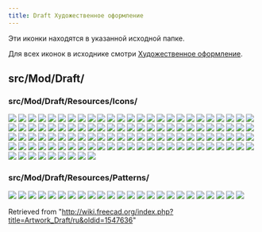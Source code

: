 ```yaml
---
title: Draft Художественное оформление
---
```

Эти иконки находятся в указанной исходной папке.

Для всех иконок в исходнике смотри [Художественное оформление](/Artwork/ru "Artwork/ru").

## src/Mod/Draft/

### src/Mod/Draft/Resources/Icons/

![](/images/Draft_2DShapeView.svg)
![](/images/Draft_AddConstruction.svg)
![](/images/Draft_AddNamedGroup.svg)
![](/images/Draft_AddPoint.svg)
![](/images/Draft_AddToGroup.svg)
![](/images/Draft_AddToLayer.svg)
![](/images/Draft_Annotation_Style.svg)
![](/images/Draft_Apply.svg)
![](/images/Draft_Arc.svg)
![](/images/Draft_Arc_3Points.svg)
![](/images/Draft_Array.svg)
![](/images/Draft_AutoGroup.svg)
![](/images/Draft_AutoGroup_off.svg)
![](/images/Draft_AutoGroup_on.svg)
![](/images/Draft_BezCurve.svg)
![](/images/Draft_BezSharpNode.svg)
![](/images/Draft_BezSymNode.svg)
![](/images/Draft_BezTanNode.svg)
![](/images/Draft_BSpline.svg)
![](/images/Draft_Circle.svg)
![](/images/Draft_CircularArray.svg)
![](/images/Draft_CircularLinkArray.svg)
![](/images/Draft_Clone.svg)
![](/images/Draft_Construction.svg)
![](/images/Draft_CubicBezCurve.svg)
![](/images/Draft_Cursor.svg)
![](/images/Draft_DelPoint.svg)
![](/images/Draft_Dimension.svg)
![](/images/Draft_Dimension_Tree.svg)
![](/images/Draft_DimensionAngular.svg)
![](/images/Draft_DimensionRadius.svg)
![](/images/Draft_Dot.svg)
![](/images/Draft_Downgrade.svg)
![](/images/Draft_Draft.svg)
![](/images/Draft_Draft2Sketch.svg)
![](/images/Draft_Edit.svg)
![](/images/Draft_Ellipse.svg)
![](/images/Draft_Facebinder.svg)
![](/images/Draft_Facebinder_Provider.svg)
![](/images/Draft_Fillet.svg)
![](/images/Draft_Finish.svg)
![](/images/Draft_FlipDimension.svg)
![](/images/Draft_Grid.svg)
![](/images/Draft_Hatch.svg)
![](/images/Draft_Heal.svg)
![](/images/Draft_Join.svg)
![](/images/Draft_Label.svg)
![](/images/Draft_Layer.svg)
![](/images/Draft_LayerManager.svg)
![](/images/Draft_Layers.svg)
![](/images/Draft_Line.svg)
![](/images/Draft_LinkArray.svg)
![](/images/Draft_Lock.svg)
![](/images/Draft_Macro.svg)
![](/images/Draft_Mirror.svg)
![](/images/Draft_Move.svg)
![](/images/Draft_N-Curve.svg)
![](/images/Draft_N-Linear.svg)
![](/images/Draft_N-Polygon.svg)
![](/images/Draft_NewLayer.svg)
![](/images/Draft_Offset.svg)
![](/images/Draft_PathArray.svg)
![](/images/Draft_PathLinkArray.svg)
![](/images/Draft_PathTwistedArray.svg)
![](/images/Draft_PathTwistedLinkArray.svg)
![](/images/Draft_PlaneProxy.svg)
![](/images/Draft_Point.svg)
![](/images/Draft_PointArray.svg)
![](/images/Draft_PointLinkArray.svg)
![](/images/Draft_PolarArray.svg)
![](/images/Draft_PolarLinkArray.svg)
![](/images/Draft_Polygon.svg)
![](/images/Draft_Rectangle.svg)
![](/images/Draft_Rotate.svg)
![](/images/Draft_Scale.svg)
![](/images/Draft_SelectGroup.svg)
![](/images/Draft_SelectPlane.svg)
![](/images/Draft_ShapeString.svg)
![](/images/Draft_ShapeString_tree.svg)
![](/images/Draft_Slope.svg)
![](/images/Draft_Snap.svg)
![](/images/Draft_Snap_Angle.svg)
![](/images/Draft_Snap_Center.svg)
![](/images/Draft_Snap_Dimensions.svg)
![](/images/Draft_Snap_Endpoint.svg)
![](/images/Draft_Snap_Extension.svg)
![](/images/Draft_Snap_Grid.svg)
![](/images/Draft_Snap_Intersection.svg)
![](/images/Draft_Snap_Lock.svg)
![](/images/Draft_Snap_Midpoint.svg)
![](/images/Draft_Snap_Near.svg)
![](/images/Draft_Snap_Ortho.svg)
![](/images/Draft_Snap_Parallel.svg)
![](/images/Draft_Snap_Perpendicular.svg)
![](/images/Draft_Snap_Special.svg)
![](/images/Draft_Snap_WorkingPlane.svg)
![](/images/Draft_Split.svg)
![](/images/Draft_Stretch.svg)
![](/images/Draft_SubelementHighlight.svg)
![](/images/Draft_SwitchMode.svg)
![](/images/Draft_Text.svg)
![](/images/Draft_Trimex.svg)
![](/images/Draft_Upgrade.svg)
![](/images/Draft_VisGroup.svg)
![](/images/Draft_Wipe.svg)
![](/images/Draft_Wire.svg)
![](/images/Draft_WireToBSpline.svg)
![](/images/Preferences-draft.svg)
![](/images/Workbench_Draft.svg)

### src/Mod/Draft/Resources/Patterns/

![](/images/Aluminium.svg)
![](/images/Brick01.svg)
![](/images/Concrete.svg)
![](/images/Cross.svg)
![](/images/Cuprous.svg)
![](/images/Diagonal1.svg)
![](/images/Diagonal2.svg)
![](/images/Earth.svg)
![](/images/General_steel.svg)
![](/images/Glass.svg)
![](/images/Hatch45L.svg)
![](/images/Hatch45R.svg)
![](/images/Hbone.svg)
![](/images/Line.svg)
![](/images/Plastic.svg)
![](/images/Plus.svg)
![](/images/Simple.svg)
![](/images/Solid.svg)
![](/images/Square.svg)
![](/images/Steel.svg)
![](/images/Titanium.svg)
![](/images/Wood.svg)
![](/images/Woodgrain.svg)
![](/images/Zinc.svg)

Retrieved from "<http://wiki.freecad.org/index.php?title=Artwork_Draft/ru&oldid=1547636>"